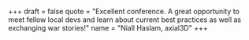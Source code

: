 +++
draft = false
quote = "Excellent conference. A great opportunity to meet fellow local devs and learn about current best practices as well as exchanging war stories!"
name = "Niall Haslam, axial3D"
+++
